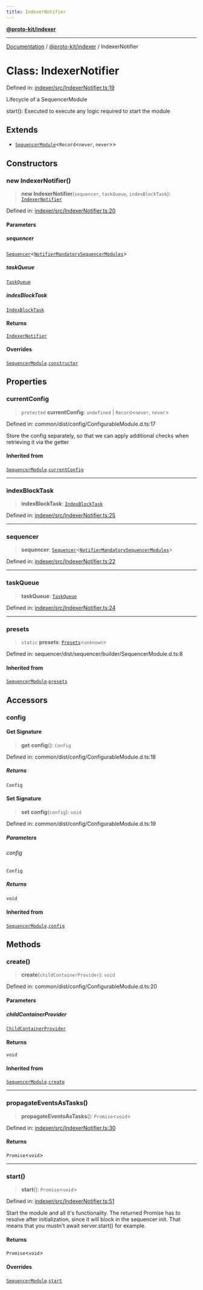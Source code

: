 ```yaml
---
title: IndexerNotifier
---
```


[**@proto-kit/indexer**](../README.md)

***

[Documentation](../../../README.md) / [@proto-kit/indexer](../README.md) / IndexerNotifier

# Class: IndexerNotifier

Defined in: [indexer/src/IndexerNotifier.ts:19](https://github.com/proto-kit/framework/blob/b953c754e500c62f01fbbd6d09adfb2f5577269d/packages/indexer/src/IndexerNotifier.ts#L19)

Lifecycle of a SequencerModule

start(): Executed to execute any logic required to start the module

## Extends

- [`SequencerModule`](../../sequencer/classes/SequencerModule.md)\<`Record`\<`never`, `never`\>\>

## Constructors

### new IndexerNotifier()

> **new IndexerNotifier**(`sequencer`, `taskQueue`, `indexBlockTask`): [`IndexerNotifier`](IndexerNotifier.md)

Defined in: [indexer/src/IndexerNotifier.ts:20](https://github.com/proto-kit/framework/blob/b953c754e500c62f01fbbd6d09adfb2f5577269d/packages/indexer/src/IndexerNotifier.ts#L20)

#### Parameters

##### sequencer

[`Sequencer`](../../sequencer/classes/Sequencer.md)\<[`NotifierMandatorySequencerModules`](../type-aliases/NotifierMandatorySequencerModules.md)\>

##### taskQueue

[`TaskQueue`](../../sequencer/interfaces/TaskQueue.md)

##### indexBlockTask

[`IndexBlockTask`](IndexBlockTask.md)

#### Returns

[`IndexerNotifier`](IndexerNotifier.md)

#### Overrides

[`SequencerModule`](../../sequencer/classes/SequencerModule.md).[`constructor`](../../sequencer/classes/SequencerModule.md#constructors)

## Properties

### currentConfig

> `protected` **currentConfig**: `undefined` \| `Record`\<`never`, `never`\>

Defined in: common/dist/config/ConfigurableModule.d.ts:17

Store the config separately, so that we can apply additional
checks when retrieving it via the getter

#### Inherited from

[`SequencerModule`](../../sequencer/classes/SequencerModule.md).[`currentConfig`](../../sequencer/classes/SequencerModule.md#currentconfig)

***

### indexBlockTask

> **indexBlockTask**: [`IndexBlockTask`](IndexBlockTask.md)

Defined in: [indexer/src/IndexerNotifier.ts:25](https://github.com/proto-kit/framework/blob/b953c754e500c62f01fbbd6d09adfb2f5577269d/packages/indexer/src/IndexerNotifier.ts#L25)

***

### sequencer

> **sequencer**: [`Sequencer`](../../sequencer/classes/Sequencer.md)\<[`NotifierMandatorySequencerModules`](../type-aliases/NotifierMandatorySequencerModules.md)\>

Defined in: [indexer/src/IndexerNotifier.ts:22](https://github.com/proto-kit/framework/blob/b953c754e500c62f01fbbd6d09adfb2f5577269d/packages/indexer/src/IndexerNotifier.ts#L22)

***

### taskQueue

> **taskQueue**: [`TaskQueue`](../../sequencer/interfaces/TaskQueue.md)

Defined in: [indexer/src/IndexerNotifier.ts:24](https://github.com/proto-kit/framework/blob/b953c754e500c62f01fbbd6d09adfb2f5577269d/packages/indexer/src/IndexerNotifier.ts#L24)

***

### presets

> `static` **presets**: [`Presets`](../../common/type-aliases/Presets.md)\<`unknown`\>

Defined in: sequencer/dist/sequencer/builder/SequencerModule.d.ts:8

#### Inherited from

[`SequencerModule`](../../sequencer/classes/SequencerModule.md).[`presets`](../../sequencer/classes/SequencerModule.md#presets)

## Accessors

### config

#### Get Signature

> **get** **config**(): `Config`

Defined in: common/dist/config/ConfigurableModule.d.ts:18

##### Returns

`Config`

#### Set Signature

> **set** **config**(`config`): `void`

Defined in: common/dist/config/ConfigurableModule.d.ts:19

##### Parameters

###### config

`Config`

##### Returns

`void`

#### Inherited from

[`SequencerModule`](../../sequencer/classes/SequencerModule.md).[`config`](../../sequencer/classes/SequencerModule.md#config)

## Methods

### create()

> **create**(`childContainerProvider`): `void`

Defined in: common/dist/config/ConfigurableModule.d.ts:20

#### Parameters

##### childContainerProvider

[`ChildContainerProvider`](../../common/interfaces/ChildContainerProvider.md)

#### Returns

`void`

#### Inherited from

[`SequencerModule`](../../sequencer/classes/SequencerModule.md).[`create`](../../sequencer/classes/SequencerModule.md#create)

***

### propagateEventsAsTasks()

> **propagateEventsAsTasks**(): `Promise`\<`void`\>

Defined in: [indexer/src/IndexerNotifier.ts:30](https://github.com/proto-kit/framework/blob/b953c754e500c62f01fbbd6d09adfb2f5577269d/packages/indexer/src/IndexerNotifier.ts#L30)

#### Returns

`Promise`\<`void`\>

***

### start()

> **start**(): `Promise`\<`void`\>

Defined in: [indexer/src/IndexerNotifier.ts:51](https://github.com/proto-kit/framework/blob/b953c754e500c62f01fbbd6d09adfb2f5577269d/packages/indexer/src/IndexerNotifier.ts#L51)

Start the module and all it's functionality.
The returned Promise has to resolve after initialization,
since it will block in the sequencer init.
That means that you mustn't await server.start() for example.

#### Returns

`Promise`\<`void`\>

#### Overrides

[`SequencerModule`](../../sequencer/classes/SequencerModule.md).[`start`](../../sequencer/classes/SequencerModule.md#start)
